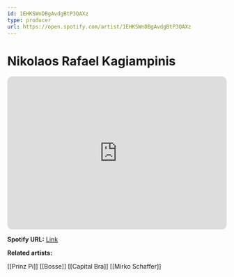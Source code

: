 ```yaml
---
id: 1EHKSWnDBgAvdgBtP3QAXz
type: producer
url: https://open.spotify.com/artist/1EHKSWnDBgAvdgBtP3QAXz
---
```

# Nikolaos Rafael Kagiampinis

<iframe style="border-radius:12px" src="https://open.spotify.com/embed/artist/1EHKSWnDBgAvdgBtP3QAXz" width="100%" height="352" frameBorder="0" allowfullscreen="" allow="autoplay; clipboard-write; encrypted-media; fullscreen; picture-in-picture" loading="lazy"></iframe>

**Spotify URL:** [Link](https://open.spotify.com/artist/1EHKSWnDBgAvdgBtP3QAXz)

**Related artists:**

[[Prinz Pi]]
[[Bosse]]
[[Capital Bra]]
[[Mirko Schaffer]]
